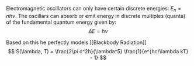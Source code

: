 Electromagnetic oscillators can only have certain discrete energies: $E_{n} = nh\nu$. The oscillars can absorb or emit energy in discrete multiples (quanta) of the fundamental quantum energy given by:
$$
\Delta E = h\nu
$$

Based on this he perfectly models [[Blackbody Radiation]]
$$
S(\lambda, T) = \frac{2\pi c^2h}{\lambda^5} \frac{1}{e^{hc/\lambda kT} - 1}
$$
